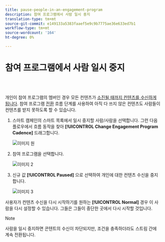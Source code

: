 ```yaml
---
title: pause-people-in-an-engagement-program
description: 참여 프로그램에서 사람 일시 중지
translation-type: tm+mt
source-git-commit: e149133a5383faaef5e9c9b7775ae36e633ed7b1
workflow-type: tm+mt
source-wordcount: '164'
ht-degree: 0%

---
```



# 참여 프로그램에서 사람 일시 중지

<br> 

개인이 참여 프로그램의 멤버인 경우 모든 컨텐츠가 [소진될 때까지 컨텐츠를 수신하게 됩니다](https://docs.marketo.com/display/DOCS/People+Who+Have+Exhausted+Content). 참여 프로그램 [전환](https://docs.marketo.com/display/DOCS/Change+Engagement+Program+Cadence) 흐름 단계를 사용하여 아직 다 쓰지 않은 컨텐츠도 사람들이 컨텐츠를 받지 못하도록 할 수 있습니다.

1. 스마트 캠페인의 스마트 목록에서 일시 중지할 사람/사람을 선택합니다. 그런 다음 플로우에서 흐름 동작을 찾아 **[!UICONTROL Change Engagement Program Cadence]** 드래그합니다.

   ![이미지 원](/help/sky/assets/engagement-programs/pause-people-in-an-engagement-program/pause-people-in-an-engagement-program-1.png)

1. 참여 프로그램을 선택합니다.

   ![이미지 2](/help/sky/assets/engagement-programs/pause-people-in-an-engagement-program/pause-people-in-an-engagement-program-2.png)

1. 신규 값 **[!UICONTROL Paused]** 으로 선택하여 개인에 대한 컨텐츠 수신을 중지합니다.

   ![이미지 3](/help/sky/assets/engagement-programs/pause-people-in-an-engagement-program/pause-people-in-an-engagement-program-3.png)

사용자가 컨텐츠 수신을 다시 시작하기를 원하는 **[!UICONTROL Normal]** 경우 이 사람을 다시 설정할 수 있습니다. 그들은 그들이 중단한 곳에서 다시 시작할 것입니다.

>[!NOTE]
>
>사람을 일시 중지하면 콘텐트의 수신이 차단되지만, 조건을 충족하더라도 스트림 간에 계속 전환됩니다.

